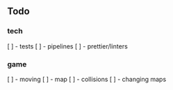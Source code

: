 ## Todo

### tech

[ ] - tests
[ ] - pipelines
[ ] - prettier/linters

### game

[ ] - moving
[ ] - map
[ ] - collisions
[ ] - changing maps

